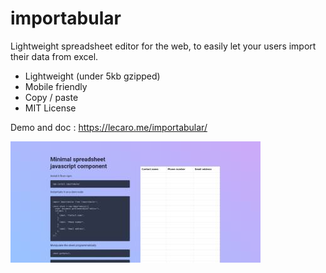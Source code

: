 # importabular

Lightweight spreadsheet editor for the web, to easily let your users import their data from excel.

-   Lightweight (under 5kb gzipped) 
-   Mobile friendly
-   Copy / paste
-   MIT License
 

Demo and doc : https://lecaro.me/importabular/

![Screenshot of the demo website](./src/demo/screenshot.jpg)
